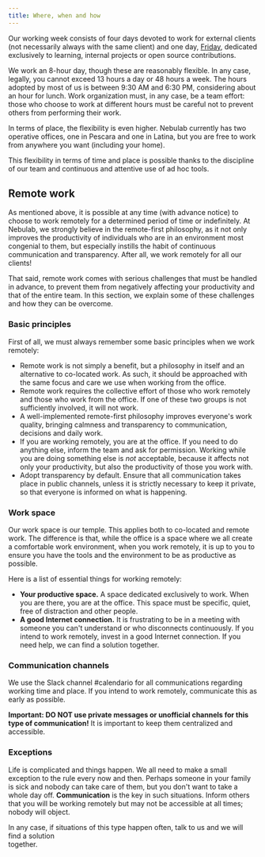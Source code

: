```yaml
---
title: Where, when and how
---
```

Our working week consists of four days devoted to work for external clients (not necessarily always 
with the same client) and one day, [Friday](personal-growth/fridays), 
dedicated exclusively to learning, internal projects or open source contributions.

We work an 8-hour day, though these are reasonably flexible. In any case, legally, you cannot exceed
13 hours a day or 48 hours a week. The hours adopted by most of us is between 9:30 AM and 6:30 PM, 
considering about an hour for lunch. Work organization must, in any case, be a team effort: those 
who choose to work at different hours must be careful not to prevent others from performing their
work.

In terms of place, the flexibility is even higher. Nebulab currently has two operative offices, one 
in Pescara and one in Latina, but you are free to work from anywhere you want (including your home).

This flexibility in terms of time and place is possible thanks to the discipline of our team and
continuous and attentive use of ad hoc tools.

## Remote work

As mentioned above, it is possible at any time (with advance notice) to choose to work remotely for
a determined period of time or indefinitely. At Nebulab, we strongly believe in the remote-first
philosophy, as it not only improves the productivity of individuals who are in an environment most
congenial to them, but especially instills the habit of continuous communication and transparency.
After all, we work remotely for all our clients!

That said, remote work comes with serious challenges that must be handled in advance, to prevent
them from negatively affecting your productivity and that of the entire team. In this section, we
explain some of these challenges and how they can be overcome.

### Basic principles

First of all, we must always remember some basic principles when we work remotely:

- Remote work is not simply a benefit, but a philosophy in itself and an alternative to co-located
  work. As such, it should be approached with the same focus and care we use when working from the
  office.
- Remote work requires the collective effort of those who work remotely and those who work from the
  office. If one of these two groups is not sufficiently involved, it will not work.
- A well-implemented remote-first philosophy improves everyone's work quality, bringing calmness and
  transparency to communication, decisions and daily work.
- If you are working remotely, you are at the office. If you need to do anything else, inform the
  team and ask for permission. Working while you are doing something else is _not_ acceptable,
  because it affects not only your productivity, but also the productivity of those you work with.
- Adopt transparency by default. Ensure that all communication takes place in public channels, 
  unless it is strictly necessary to keep it private, so that everyone is informed on what is
  happening.

### Work space

Our work space is our temple. This applies both to co-located and remote work. The difference is
that, while the office is a space where we all create a comfortable work environment, when you work 
remotely, it is up to you to ensure you have the tools and the environment to be as productive as
possible.

Here is a list of essential things for working remotely:

- **Your productive space.** A space dedicated exclusively to work. When you are there, you are at
  the office. This space must be specific, quiet, free of distraction and other people.
- **A good Internet connection.** It is frustrating to be in a meeting with someone you can't
  understand or who disconnects continuously. If you intend to work remotely, invest in a good
  Internet connection. If you need help, we can find a solution together.

### Communication channels

We use the Slack channel #calendario for all communications regarding working time and place. If you
intend to work remotely, communicate this as early as possible.
 
**Important: DO NOT use private messages or unofficial channels for this type of communication!**
It is important to keep them centralized and accessible.

### Exceptions

Life is complicated and things happen. We all need to make a small exception to the rule every now
and then. Perhaps someone in your family is sick and nobody can take care of them, but you don't
want to take a whole day off. **Communication** is the key in such situations. Inform others that
you will be working remotely but may not be accessible at all times; nobody will object.

In any case, if situations of this type happen often, talk to us and we will find a solution  
together.
